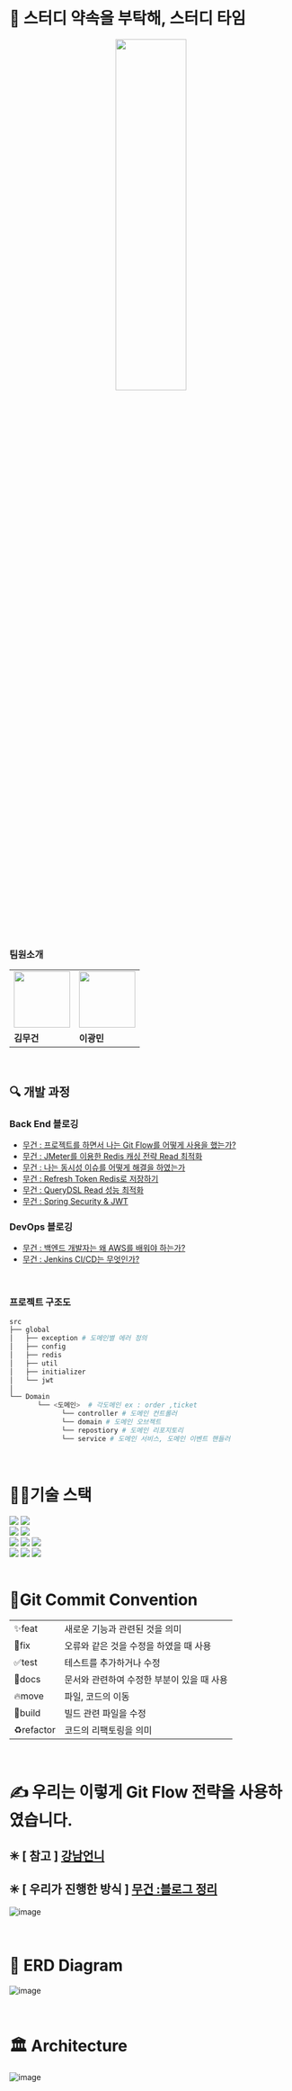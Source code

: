 # 📖 스터디 약속을 부탁해, 스터디 타임


<p align="center">
<img src="https://user-images.githubusercontent.com/103854287/229304023-5cd76539-1c4a-450d-a79e-4d8b814c46c8.png" style="width: 50%; height: 40%;" />
</p>

<br>

### 팀원소개
<table>
  <tr>
    <td>
         <img src="https://user-images.githubusercontent.com/103854287/211192470-8aa1b1b8-0547-4da4-b674-3e08778bdf98.png" width="100px" />
    </td>
     <td>
         <img src="https://user-images.githubusercontent.com/103854287/211192470-8aa1b1b8-0547-4da4-b674-3e08778bdf98.png" width="100px" />
    </td>
  </tr>
  <tr>
    <td><b>김무건</b></td>
    <td><b>이광민</b></td>
  </tr>
</table>

<br>

## 🔍 개발 과정
### Back End 블로깅
- [무건 : 프로젝트를 하면서 나는 Git Flow를 어떻게 사용을 했는가?](https://pos04167.tistory.com/186)
- [무건 : JMeter를 이용한 Redis 캐싱 전략 Read 최적화](https://pos04167.tistory.com/188)
- [무건 : 나는 동시성 이슈를 어떻게 해결을 하였는가](https://pos04167.tistory.com/177)
- [무건 : Refresh Token Redis로 저장하기](https://pos04167.tistory.com/182)
- [무건 : QueryDSL Read 성능 최적화](https://pos04167.tistory.com/178)
- [무건 : Spring Security & JWT](https://pos04167.tistory.com/165)

### DevOps 블로깅
- [무건 : 백엔드 개발자는 왜 AWS를 배워야 하는가?](https://pos04167.tistory.com/167)
- [무건 : Jenkins CI/CD는 무엇인가?](https://pos04167.tistory.com/183)

<br>

### 프로젝트 구조도
```bash
src
├── global 
│   ├── exception # 도메인별 에러 정의
│   ├── config
│   ├── redis
│   ├── util
│   ├── initializer
│   └── jwt 
│ 
└── Domain   
       └── <도메인>  # 각도메인 ex : order ,ticket
             └── controller # 도메인 컨트롤러
             └── domain # 도메인 오브젝트
             └── repostiory # 도메인 리포지토리
             └── service # 도메인 서비스, 도메인 이벤트 핸들러
```

<br>

# 👨‍🔧기술 스택
<div align="left">
<div>
<img src="https://img.shields.io/badge/Spring Boot-6DB33F?style=flat-square&logo=Spring Boot&logoColor=white">
<img src="https://img.shields.io/badge/Gradle-02303A?style=flat-square&logo=Gradle&logoColor=white">
</div>

<div>
<img src="https://img.shields.io/badge/MySQL-4479A1.svg?style=flat-square&logo=MySQL&logoColor=white">
<img src="https://img.shields.io/badge/Redis-DC382D?style=flat-square&logo=Redis&logoColor=white">
</div>

<div>
<img src="https://img.shields.io/badge/Amazon AWS-232F3E?style=flat-square&logo=Amazon AWS&logoColor=white">
<img src="https://img.shields.io/badge/Docker-2496ED?style=flat-square&logo=Docker&logoColor=white">
<img src="https://img.shields.io/badge/JSON Web Tokens-000000?style=flat-square&logo=JSON Web Tokens&logoColor=white">
</div>

<div>
<img src="https://img.shields.io/badge/JUnit5-F3702A?style=flat-square&logo=#25A162&logoColor=white">
<img src="https://img.shields.io/badge/Mockito-FF4F8B?style=flat-square&logo=Amazon CloudWatch&logoColor=white">
<img src="https://img.shields.io/badge/Slack-4A154B?style=flat-square&logo=slack&logoColor=white">
</div>

</div>

<br>

# 🐌Git Commit Convention
<table>
  <tr>
    <td>
         ✨feat
    </td>
     <td>
        새로운 기능과 관련된 것을 의미
    </td>
  </tr>
  <tr>
    <td>
         🐛fix
    </td>
     <td>
        오류와 같은 것을 수정을 하였을 때 사용
    </td>
  </tr>
   <tr>
    <td>
         ✅test
    </td>
     <td>
        테스트를 추가하거나 수정
    </td>
  </tr>
  <tr>
    <td>
         📝docs
    </td>
     <td>
        문서와 관련하여 수정한 부분이 있을 때 사용
    </td>
  </tr>
    <tr>
    <td>
         🔥move
    </td>
     <td>
        파일, 코드의 이동
    </td>
  </tr>
    <tr>
    <td>
         💚build
    </td>
     <td>
         빌드 관련 파일을 수정
    </td>
  </tr>
    <tr>
    <td>
         ♻️refactor
    </td>
     <td>
       코드의 리팩토링을 의미
    </td>
  </tr>
</table>

<br>


# ✍ 우리는 이렇게 Git Flow 전략을 사용하였습니다.

## ✳ [ 참고 ] [강남언니](https://blog.gangnamunni.com/post/understanding_git_flow/)

## ✳ [ 우리가 진행한 방식 ] [무건 :블로그 정리](https://pos04167.tistory.com/186)

![image](https://user-images.githubusercontent.com/103854287/232238187-1cdf646d-b632-4f6d-ae28-82de7118e6a0.png)


<br>


# 🧊 ERD Diagram
![image](https://user-images.githubusercontent.com/103854287/230743169-928d74c7-2983-4780-8bfc-a600b641f9dd.png)

<br>

# 🏛️ Architecture
![image](https://user-images.githubusercontent.com/103854287/232328354-3ad914ef-8605-4293-8601-f41acf9a4403.png)
